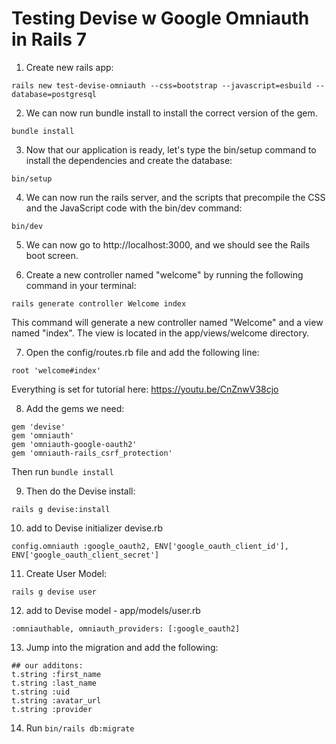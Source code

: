 # Testing Devise w Google Omniauth in Rails 7

1. Create new rails app:
```
rails new test-devise-omniauth --css=bootstrap --javascript=esbuild --database=postgresql
```

2. We can now run bundle install to install the correct version of the gem.
```
bundle install
```

3. Now that our application is ready, let's type the bin/setup command to install the dependencies and create the database:
```
bin/setup
```

4. We can now run the rails server, and the scripts that precompile the CSS and the JavaScript code with the bin/dev command:
```
bin/dev
```

5. We can now go to http://localhost:3000, and we should see the Rails boot screen.

6. Create a new controller named "welcome" by running the following command in your terminal:
```
rails generate controller Welcome index
```
This command will generate a new controller named "Welcome" and a view named "index". The view is located in the app/views/welcome directory.

7. Open the config/routes.rb file and add the following line:
```
root 'welcome#index'
```

Everything is set for tutorial here: https://youtu.be/CnZnwV38cjo

8. Add the gems we need:
```
gem 'devise'
gem 'omniauth'
gem 'omniauth-google-oauth2'
gem 'omniauth-rails_csrf_protection'
```
Then run ```bundle install```

9. Then do the Devise install:
```
rails g devise:install
```

10. add to Devise initializer devise.rb
```
config.omniauth :google_oauth2, ENV['google_oauth_client_id'], ENV['google_oauth_client_secret']
```

11. Create User Model:
```
rails g devise user
```

12. add to Devise model - app/models/user.rb
```
:omniauthable, omniauth_providers: [:google_oauth2]
```

13. Jump into the migration and add the following:
```
## our additons:
t.string :first_name
t.string :last_name
t.string :uid
t.string :avatar_url
t.string :provider
```

14. Run ```bin/rails db:migrate```

